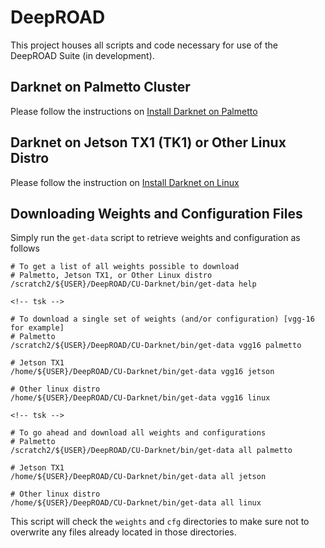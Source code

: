 # DeepROAD
This project houses all scripts and code necessary for use of the DeepROAD Suite (in development).

## Darknet on Palmetto Cluster

Please follow the instructions on [Install Darknet on Palmetto](https://github.com/eweill/DeepROAD/blob/master/PalmettoInstall.md)

## Darknet on Jetson TX1 (TK1) or Other Linux Distro

Please follow the instruction on [Install Darknet on Linux](https://github.com/eweill/DeepROAD/blob/master/LinuxInstall.md)

## Downloading Weights and Configuration Files

Simply run the `get-data` script to retrieve weights and configuration as follows

	# To get a list of all weights possible to download
    # Palmetto, Jetson TX1, or Other Linux distro
	/scratch2/${USER}/DeepROAD/CU-Darknet/bin/get-data help
    
    <!-- tsk -->

	# To download a single set of weights (and/or configuration) [vgg-16 for example]
    # Palmetto
	/scratch2/${USER}/DeepROAD/CU-Darknet/bin/get-data vgg16 palmetto
    
    # Jetson TX1
    /home/${USER}/DeepROAD/CU-Darknet/bin/get-data vgg16 jetson
    
    # Other linux distro
    /home/${USER}/DeepROAD/CU-Darknet/bin/get-data vgg16 linux
    
    <!-- tsk -->

	# To go ahead and download all weights and configurations
    # Palmetto
	/scratch2/${USER}/DeepROAD/CU-Darknet/bin/get-data all palmetto
    
    # Jetson TX1
    /home/${USER}/DeepROAD/CU-Darknet/bin/get-data all jetson
    
    # Other linux distro
    /home/${USER}/DeepROAD/CU-Darknet/bin/get-data all linux

This script will check the `weights` and `cfg` directories to make sure not to overwrite any files already located in those directories.